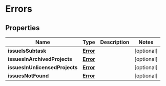 

# Errors


## Properties

| Name | Type | Description | Notes |
|------------ | ------------- | ------------- | -------------|
|**issueIsSubtask** | [**Error**](Error.md) |  |  [optional] |
|**issuesInArchivedProjects** | [**Error**](Error.md) |  |  [optional] |
|**issuesInUnlicensedProjects** | [**Error**](Error.md) |  |  [optional] |
|**issuesNotFound** | [**Error**](Error.md) |  |  [optional] |



